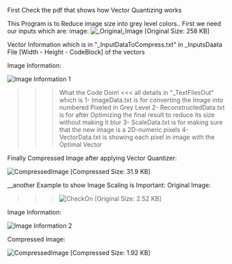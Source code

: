 First Check the pdf that shows how Vector Quantizing works

This Program is to Reduce image size into grey level colors..
First we need our inputs which are:
image:
![_Original_Image](https://github.com/Besbol100/Data-Compression/assets/113455518/d5d6450a-71df-43f7-9252-978113514142)
[Original Size: 258 KB]

Vector Information which is in "_InputDataToCompress.txt" in _InputsDaata File [Width - Height - CodeBlock] of the vectors

Image Information:

![Image Information 1](https://github.com/Besbol100/Data-Compression/assets/113455518/810ba022-f363-4202-9a8f-70053a772b75)

>>> What the Code Doin! <<<
all details in "_TextFilesOut" which is
1- ImageData.txt is for converting the Image into numbered Pixeled in Grey Level
2- ReconstructedData.txt is for after Optimizing the final result to reduce its size without making it blur
3- ScaleData.txt is for making sure that the new image is a 2D-numeric pixels
4- VectorData.txt is showing each pixel in image with the Optimal Vector


 Finally Compressed Image after applying Vector Quantizer:
 
 ![CompressedImage](https://github.com/Besbol100/Data-Compression/assets/113455518/45f835f5-6398-4d00-95f2-d4f47b1831a5)
[Compressed Size: 31.9 KB]


__another Example to show Image Scaling is Important:
Original Image:

>>>![CheckOn](https://github.com/Besbol100/Data-Compression/assets/113455518/6b33080c-90a0-4eeb-86f7-7a34faa12889)
[Original Size: 2.52 KB]

Image Information:

![Image Information 2](https://github.com/Besbol100/Data-Compression/assets/113455518/efc8c39f-ad8a-4083-a12d-963081fc0c63)

Compressed Image:

![CompressedImage](https://github.com/Besbol100/Data-Compression/assets/113455518/83adf990-5e8a-4fa1-b5c0-e2c508637438)
[Compressed Size: 1.92 KB]
